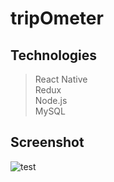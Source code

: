 # tripOmeter
## Technologies

> React Native<br/>
> Redux<br/>
> Node.js<br/>
> MySQL

## Screenshot

![test](./src/assests/screenshot.png=1000x5000)
